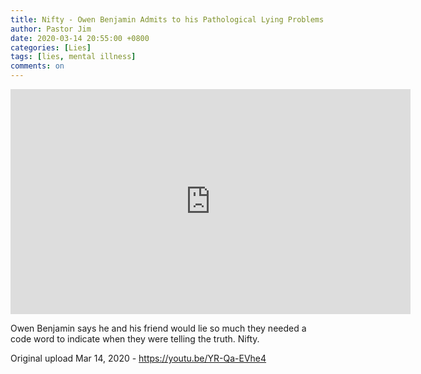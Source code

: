 ```yaml
---
title: Nifty - Owen Benjamin Admits to his Pathological Lying Problems
author: Pastor Jim
date: 2020-03-14 20:55:00 +0800
categories: [Lies]
tags: [lies, mental illness]
comments: on
---
```




<iframe width="640" height="360" scrolling="no" frameborder="0" style="border: none;" src="https://www.bitchute.com/embed/KpmT05KyJaki/"></iframe>

Owen Benjamin says he and his friend would lie so much they needed a code word to indicate when they were telling the truth. Nifty.



Original upload Mar 14, 2020 - https://youtu.be/YR-Qa-EVhe4
